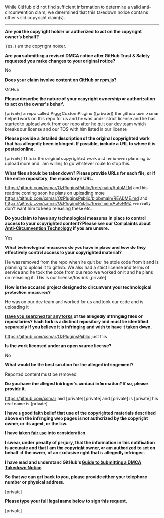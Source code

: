 While GitHub did not find sufficient information to determine a valid anti-circumvention claim, we determined that this takedown notice contains other valid copyright claim(s).

---

**Are you the copyright holder or authorized to act on the copyright owner's behalf?**

Yes, I am the copyright holder.

**Are you submitting a revised DMCA notice after GitHub Trust & Safety requested you make changes to your original notice?**

No

**Does your claim involve content on GitHub or npm.js?**

GitHub

**Please describe the nature of your copyright ownership or authorization to act on the owner's behalf.**

[private] a repo called PiggyCustomPlugins ([private]) the github user xsmar helped work on this repo for us and he was under strict license and he has started to upload work from our repo after he quit our dev team which breaks our license and our TOS with him listed in our license

**Please provide a detailed description of the original copyrighted work that has allegedly been infringed. If possible, include a URL to where it is posted online.**

[private] This is the original copyrighted work and he is even planning to upload more and i am willing to go whatever route to stop this.

**What files should be taken down? Please provide URLs for each file, or if the entire repository, the repository’s URL.**

https://github.com/xsmar/OzPluginsPublic/tree/main/AutoMLM and his readme coming soon he plans on uploading more  https://github.com/xsmar/OzPluginsPublic/blob/main/README.md and https://github.com/xsmar/OzPluginsPublic/tree/main/AutoNMZ we really don't want him to keep releasing these etc.

**Do you claim to have any technological measures in place to control access to your copyrighted content? Please see our <a href="https://docs.github.com/articles/guide-to-submitting-a-dmca-takedown-notice#complaints-about-anti-circumvention-technology">Complaints about Anti-Circumvention Technology</a> if you are unsure.**

Yes

**What technological measures do you have in place and how do they effectively control access to your copyrighted material?**

He was removed from the repo when he quit but he stole code from it and is planning to upload it to github. We also had a strict license and terms of service and he took the code from our repo we worked on it and he plans on releasing it. This is our license/tos link [private]

**How is the accused project designed to circumvent your technological protection measures?**

He was on our dev team and worked for us and took our code and is uploading it

**<a href="https://docs.github.com/articles/dmca-takedown-policy#b-what-about-forks-or-whats-a-fork">Have you searched for any forks</a> of the allegedly infringing files or repositories? Each fork is a distinct repository and must be identified separately if you believe it is infringing and wish to have it taken down.**

https://github.com/xsmar/OzPluginsPublic just this

**Is the work licensed under an open source license?**

No

**What would be the best solution for the alleged infringement?**

Reported content must be removed

**Do you have the alleged infringer’s contact information? If so, please provide it.**

https://github.com/xsmar and [private] [private] and [private] is [private] his real name is [private]

**I have a good faith belief that use of the copyrighted materials described above on the infringing web pages is not authorized by the copyright owner, or its agent, or the law.**

**I have taken <a href="https://www.lumendatabase.org/topics/22">fair use</a> into consideration.**

**I swear, under penalty of perjury, that the information in this notification is accurate and that I am the copyright owner, or am authorized to act on behalf of the owner, of an exclusive right that is allegedly infringed.**

**I have read and understand GitHub's <a href="https://docs.github.com/articles/guide-to-submitting-a-dmca-takedown-notice/">Guide to Submitting a DMCA Takedown Notice</a>.**

**So that we can get back to you, please provide either your telephone number or physical address.**

[private]

**Please type your full legal name below to sign this request.**

[private]
